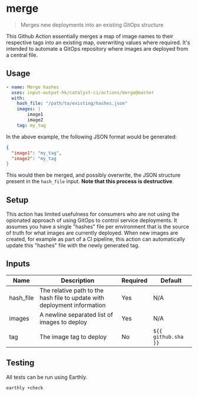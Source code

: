 # merge

> Merges new deployments into an existing GitOps structure

This Github Action essentially merges a map of image names to their respective
tags into an existing map, overwriting values where required. It's intended to
automate a GitOps repository where images are deployed from a central file.

## Usage

```yaml
- name: Merge hashes
  uses: input-output-hk/catalyst-ci/actions/merge@master
  with:
    hash_file: "/path/to/existing/hashes.json"
    images: |
        image1
        image2
    tag: my_tag
```

In the above example, the following JSON format would be generated:

```json
{
  "image1": "my_tag",
  "image2": "my_tag
}
```

This would then be merged, and possibly overwrite, the JSON structure present
in the `hash_file` input. **Note that this process is destructive**.

## Setup

This action has limited usefulness for consumers who are not using the opionated
approach of using GitOps to control service deployments. It assumes you have a
single "hashes" file per environment that is the source of truth for what images
are currently deployed. When new images are created, for example as part of a CI
pipeline, this action can automatically update this "hashes" file with the newly
generated tag.

## Inputs

| Name      | Description                                                              | Required | Default             |
| --------- | ------------------------------------------------------------------------ | -------- | ------------------- |
| hash_file | The relative path to the hash file to update with deployment information | Yes      | N/A                 |
| images    | A newline separated list of images to deploy                             | Yes      | N/A                 |
| tag       | The image tag to deploy                                                  | No       | `${{ github.sha }}` |

## Testing

All tests can be run using Earthly.

```
earthly +check
```